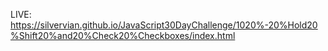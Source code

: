 LIVE: https://silvervian.github.io/JavaScript30DayChallenge/1020%-20%Hold20%Shift20%and20%Check20%Checkboxes/index.html